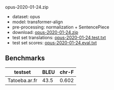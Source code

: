 opus-2020-01-24.zip

* dataset: opus
* model: transformer-align
* pre-processing: normalization + SentencePiece
* download: [opus-2020-01-24.zip](https://object.pouta.csc.fi/OPUS-MT-models/ar-fr/opus-2020-01-24.zip)
* test set translations: [opus-2020-01-24.test.txt](https://object.pouta.csc.fi/OPUS-MT-models/ar-fr/opus-2020-01-24.test.txt)
* test set scores: [opus-2020-01-24.eval.txt](https://object.pouta.csc.fi/OPUS-MT-models/ar-fr/opus-2020-01-24.eval.txt)

## Benchmarks

| testset               | BLEU  | chr-F |
|-----------------------|-------|-------|
| Tatoeba.ar.fr 	| 43.5 	| 0.602 |


